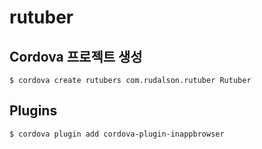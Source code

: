 # rutuber

## Cordova 프로젝트 생성
```shell script
$ cordova create rutubers com.rudalson.rutuber Rutuber
```

## Plugins
```shell script
$ cordova plugin add cordova-plugin-inappbrowser
```
